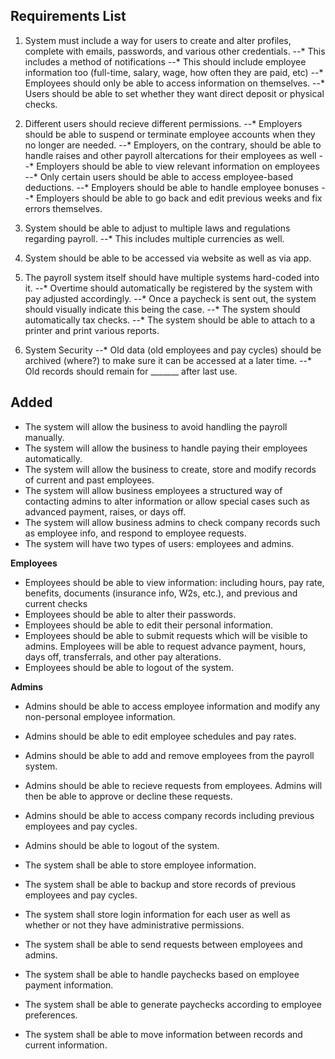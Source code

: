 ## Requirements List

1. System must include a way for users to create and alter profiles, complete with emails, passwords, and various other credentials.
--* This includes a method of notifications
--* This should include employee information too (full-time, salary, wage, how often they are paid, etc)
--* Employees should only be able to access information on themselves.
--* Users should be able to set whether they want direct deposit or physical checks.

2. Different users should recieve different permissions.
--* Employers should be able to suspend or terminate employee accounts when they no longer are needed.
--* Employers, on the contrary, should be able to handle raises and other payroll altercations for their employees as well
--* Employers should be able to view relevant information on employees
--* Only certain users should be able to access employee-based deductions.
--* Employers should be able to handle employee bonuses
--* Employers should be able to go back and edit previous weeks and fix errors themselves.

3. System should be able to adjust to multiple laws and regulations regarding payroll.
--* This includes multiple currencies as well.

4. System should be able to be accessed via website as well as via app.

5. The payroll system itself should have multiple systems hard-coded into it.
--* Overtime should automatically be registered by the system with pay adjusted accordingly.
--* Once a paycheck is sent out, the system should visually indicate this being the case.
--* The system should automatically tax checks.
--* The system should be able to attach to a printer and print various reports.

6. System Security
--* Old data (old employees and pay cycles) should be archived (where?) to make sure it can be accessed at a later time.
--* Old records should remain for _______ after last use.

## Added
* The system will allow the business to avoid handling the payroll manually.
* The system will allow the business to handle paying their employees automatically.
* The system will allow the business to create, store and modify records of current and past employees.
* The system will allow business employees a structured way of contacting admins to alter information or allow special cases such as advanced payment, raises, or days off.
* The system will allow business admins to check company records such as employee info, and respond to employee requests.
* The system will have two types of users: employees and admins.

**Employees**
* Employees should be able to view information: including hours, pay rate, benefits, documents (insurance info, W2s, etc.), and previous and current checks
* Employees should be able to alter their passwords.
* Employees should be able to edit their personal information.
* Employees should be able to submit requests which will be visible to admins. Employees will be able to request advance payment, hours, days off, transferrals, and other pay alterations.
* Employees should be able to logout of the system.

**Admins**
* Admins should be able to access employee information and modify any non-personal employee information.
* Admins should be able to edit employee schedules and pay rates.
* Admins should be able to add and remove employees from the payroll system.
* Admins should be able to recieve requests from employees. Admins will then be able to approve or decline these requests.
* Admins should be able to access company records including previous employees and pay cycles.
* Admins should be able to logout of the system.

* The system shall be able to store employee information.
* The system shall be able to backup and store records of previous employees and pay cycles.
* The system shall store login information for each user as well as whether or not they have administrative permissions.
* The system shall be able to send requests between employees and admins.
* The system shall be able to handle paychecks based on employee payment information.
* The system shall be able to generate paychecks according to employee preferences.
* The system shall be able to move information between records and current information.


